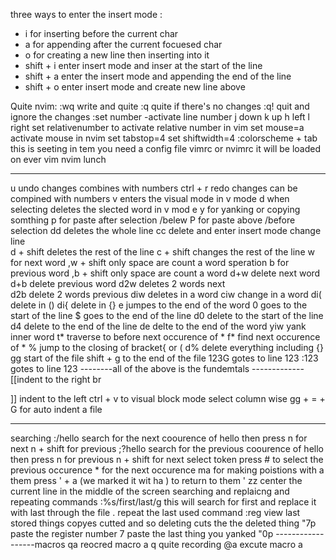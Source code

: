 three ways to enter the insert mode :

- i for inserting before the current char
- a for appending after the current focuesed char
- o for creating a new line then inserting into it
- shift + i enter insert mode and inser at the start of the line
- shift + a enter the insert mode and appending the end of the line
- shift + o enter insert mode and create new line above

Quite nvim:
:wq write and quite
:q quite if there's no changes
:q! quit and ignore the changes
:set number -activate line number
j down k up h left l right
set relativenumber to activate relative number in vim
set mouse=a activate mouse in nvim
set tabstop=4
set shiftwidth=4
:colorscheme + tab
this is seeting in tem you need a config file vimrc or nvimrc it will be loaded on ever vim nvim lunch

---

u undo changes combines with numbers
ctrl + r redo changes can be compined with numbers
v enters the visual mode
in v mode d when selecting deletes the slected word
in v mod e y for yanking or copying somthing
p for paste after selection /belew P for paste above /before selection dd deletes the whole line
cc delete and enter insert mode change line  
d + shift deletes the rest of the line
c + shift changes the rest of the line
w for next word ,w + shift only space are count a word speration
b for previous word ,b + shift only space are count a word
d+w delete next word
d+b delete previous word
d2w deletes 2 words next  
d2b delete 2 words previous
diw deletes in a word
ciw change in a word
di( delete in ()
di{ delete in {}
e jumpes to the end of the word
0 goes to the start of the line
$ goes to the end of the line
d0 delete to the start of the line
d4 delete to the end of the line
de delte to the end of the word
yiw yank inner word
t* traverse to before next occurence of *
f* find next occurence of *
% jump to the closing of bracket{ or (
d% delete everything including {}
gg start of the file
shift + g to the end of the file
123G gotes to line 123
:123 gotes to line 123
--------all of the above is the fundemtals -------------
[[indent to the right br

]] indent to the left
ctrl + v to visual block mode select column wise
gg + = + G for auto indent a file

---

searching
:/hello search for the next coourence of hello then press n for next n + shift for previous
;?hello search for the previous coourence of hello then press n for previous n + shift for next
select token press # to select the previous occurence \* for the next occurence
ma for making poistions with a them press ' + a (we marked it wit ha ) to return to them '
zz center the current line in the middle of the screen
searching and replaicng and repeating commands
:%s/first/last/g this will search for first and replace it with last through the file
. repeat the last used command
:reg view last stored things copyes cutted and so
deleting cuts the the deleted thing
"7p paste the register number 7
paste the last thing you yanked "0p
------------------macros
qa reocred macro a q quite recording
@a excute macro a

